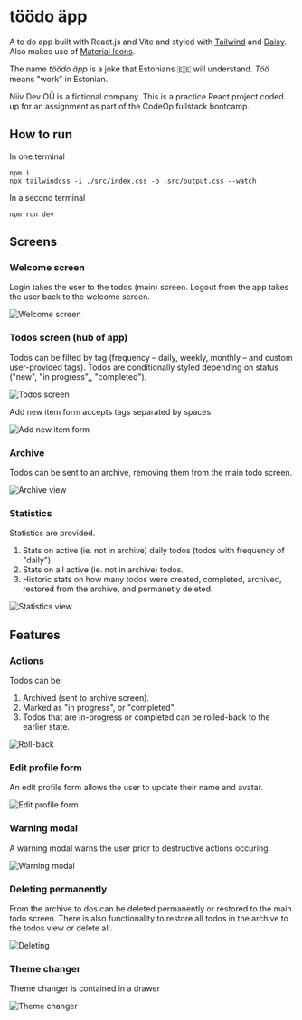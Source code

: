 # töödo äpp

A to do app built with React.js and Vite and styled with [Tailwind](https://tailwindcss.com/) and [Daisy](https://daisyui.com/). Also makes use of [Material Icons](https://mui.com/material-ui/material-icons/).

The name _töödo äpp_ is a joke that Estonians 🇪🇪 will understand. _Töö_ means "work" in Estonian.

Niiv Dev OÜ is a fictional company. This is a practice React project coded up for an assignment as part of the CodeOp fullstack bootcamp.

## How to run

In one terminal

```
npm i
npx tailwindcss -i ./src/index.css -o .src/output.css --watch
```

In a second terminal

```
npm run dev
```

## Screens

### Welcome screen

Login takes the user to the todos (main) screen. Logout from the app takes the user back to the welcome screen.

![Welcome screen](imgs/welcome-screen.png)

### Todos screen (hub of app)

Todos can be filted by tag (frequency – daily, weekly, monthly – and custom user-provided tags). Todos are conditionally styled depending on status ("new", "in progress",, "completed").

![Todos screen](imgs/todos-screen.png)

Add new item form accepts tags separated by spaces.

![Add new item form](imgs/add-form.png)

### Archive

Todos can be sent to an archive, removing them from the main todo screen.

![Archive view](imgs/archive-screen.png)

### Statistics

Statistics are provided.

1. Stats on active (ie. not in archive) daily todos (todos with frequency of "daily").
2. Stats on all active (ie. not in archive) todos.
3. Historic stats on how many todos were created, completed, archived, restored from the archive, and permanetly deleted.

![Statistics view](imgs/statistics-view.png)

## Features

### Actions

Todos can be:

1. Archived (sent to archive screen).
2. Marked as "in progress", or "completed".
3. Todos that are in-progress or completed can be rolled-back to the earlier state.

![Roll-back](imgs/roll-back.png)

### Edit profile form

An edit profile form allows the user to update their name and avatar.

![Edit profile form](imgs/edit-profile-form.png)

### Warning modal

A warning modal warns the user prior to destructive actions occuring.

![Warning modal](imgs/warning-modal.png)

### Deleting permanently

From the archive to dos can be deleted permanently or restored to the main todo screen. There is also functionality to restore all todos in the archive to the todos view or delete all.

![Deleting](imgs/deleting.png)

### Theme changer

Theme changer is contained in a drawer

![Theme changer](imgs/statistics-sunset-theme.png)
